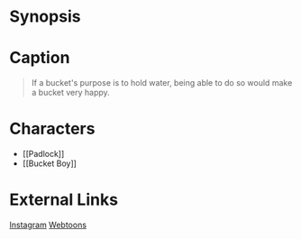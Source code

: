 # Synopsis


# Caption
> If a bucket&#39;s purpose is to hold water, being able to do so would make a bucket very happy.

# Characters
* [[Padlock]]
* [[Bucket Boy]]

# External Links
[Instagram]()
[Webtoons](https://www.webtoons.com/en/challenge/twistwood-tales/4-bucket-boy/viewer?title_no=344740&episode_no=4)